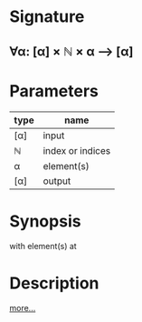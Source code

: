 # Signature
## ∀α: [α] × ℕ × α ⟶ [α]

# Parameters

| type | name |
|------|------|
|[α]|input|
|ℕ|index or indices|
|α|element(s)|
|[α]|output|

# Synopsis
with element(s) at

# Description

[more...](https://en.wikipedia.org/wiki/Array_data_structure)